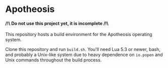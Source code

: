 # Apotheosis

#### /!\\ Do not use this project yet, it is incomplete /!\\

This repository hosts a build environment for the Apotheosis operating system.

Clone this repository and run `build.sh`.  You'll need Lua 5.3 or newer, bash, and probably a Unix-like system due to heavy dependence on `io.popen` and Unix commands throughout the build process.
